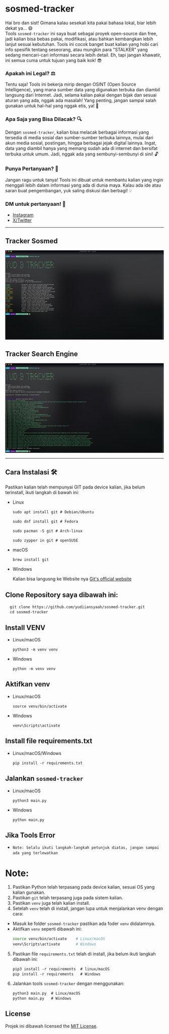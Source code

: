 # sosmed-tracker

Hai bro dan sist! Gimana kalau sesekali kita pakai bahasa lokal, biar lebih dekat ya… 😄  
Tools `sosmed-tracker` ini saya buat sebagai proyek open-source dan free, jadi kalian bisa bebas pakai, modifikasi, atau bahkan kembangkan lebih lanjut sesuai kebutuhan. Tools ini cocok banget buat kalian yang hobi cari info spesifik tentang seseorang, atau mungkin para "STALKER" yang sedang mencari-cari informasi secara lebih detail. Eh, tapi jangan khawatir, ini semua cuma untuk tujuan yang baik kok! 😎

### Apakah ini Legal? ⚖️  
Tentu saja! Tools ini bekerja mirip dengan OSINT (Open Source Intelligence), yang mana sumber data yang digunakan terbuka dan diambil langsung dari Internet. Jadi, selama kalian pakai dengan bijak dan sesuai aturan yang ada, nggak ada masalah! Yang penting, jangan sampai salah gunakan untuk hal-hal yang nggak etis, ya! 🚫

### Apa Saja yang Bisa Dilacak? 🔍  
Dengan `sosmed-tracker`, kalian bisa melacak berbagai informasi yang tersedia di media sosial dan sumber-sumber terbuka lainnya, mulai dari akun media sosial, postingan, hingga berbagai jejak digital lainnya. Ingat, data yang diambil hanya yang memang sudah ada di internet dan bersifat terbuka untuk umum. Jadi, nggak ada yang sembunyi-sembunyi di sini! 🔓

### Punya Pertanyaan? 💬  
Jangan ragu untuk tanya! Tools ini dibuat untuk membantu kalian yang ingin menggali lebih dalam informasi yang ada di dunia maya. Kalau ada ide atau saran buat pengembangan, yuk saling diskusi dan berbagi! 💡

### DM untuk pertanyaan! 📩
- [Instagram](https://www.instagram.com/yudiiansyaah)
- [X/Twitter](https://www.x.com/yudiiansyaah)

---

## Tracker Sosmed  
![Main Display](track-sosmed.png)

## Tracker Search Engine  
![Main Display](track-searchengine.png)

---

## Cara Instalasi 🛠️

Pastikan kalian telah mempunyai GIT pada device kalian, jika belum terinstall, ikuti langkah di bawah ini:

- Linux
  
  ``` Debian/Ubuntu
  sudo apt install git # Debian/Ubuntu
  ```

  ``` Fedora
  sudo dnf install git # Fedora
  ```

  ``` Arch Linux
  sudo pacman -S git # Arch-linux
  ```

  ``` openSUSE
  sudo zypper in git # openSUSE
  ```

- macOS

  ``` bash
  brew install git
  ```

- Windows
  
  Kalian bisa langusng ke Website nya [Git's official website](https://git-scm.com/)

## Clone Repository saya dibawah ini:

  ``` bash/terminal
    git clone https://github.com/yudiiansyaah/sosmed-tracker.git
    cd sosmed-tracker
  ```

## Install VENV

- Linux/macOS
  ``` Linux/macOS
  python3 -m venv venv
  ```

- Windows
  ``` Windows
  python -m venv venv
  ```

## Aktifkan venv

- Linux/macOS
  ``` Linux/macOS
  source venv/bin/activate 
  ```

- Windows
  ```Windows
  venv\Scripts\activate
  ```

## Install file requirements.txt

- Linux/macOS/Windows
  ```Liunux/macOS/Windows
  pip install -r requirements.txt
  ```

## Jalankan ``sosmed-tracker``

- Linux/macOS
  ``` Linux/macOS
  python3 main.py
  ```

- Windows
  ```Windows
  python main.py
  ```

## Jika Tools Error

- `Note: Selalu ikuti langkah-langkah petunjuk diatas, jangan sampai ada yang terlewatkan`

# Note:
1. Pastikan Python telah terpasang pada device kalian, sesuai OS yang kalian gunakan.
2. Pastikan ``git`` telah terpasang juga pada sistem kalian.
3. Pastikan ``venv`` juga telah kalian install.
4. Setelah ``venv`` telah di install, jangan lupa untuk menjalankan venv dengan cara:
- Masuk ke folder ``sosmed-tracker`` pastikan ada foder ``venv`` didalamnya.
- Aktifkan ``venv`` seperti dibawah ini:
   ```bash
   source venv/bin/activate    # Linux/macOS
   venv\Scripts\activate       # Windows
   ```
5. Pastikan file ``requirements.txt`` telah di install, jika belum ikuti langkah dibawah ini:
   ```bash/terminal
   pip3 install -r requirements  # linux/macOS
   pip install -r requirements   # Windows
6. Jalankan tools ``sosmed-tracker`` dengan menggunakan:
   ```bash/terminal
   python3 main.py  # Linux/macOS
   python main.py   # Windows
   ```
## License
Projek ini dibawah licensed the  [MIT License](LICENSE).
   
